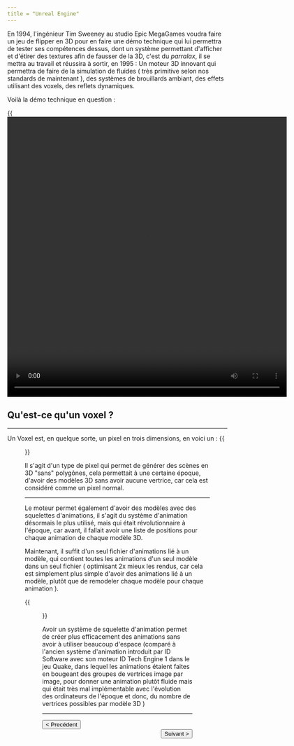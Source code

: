 ```yaml
---
title = "Unreal Engine"
---
```

En 1994, l'ingénieur Tim Sweeney au studio Epic MegaGames voudra faire un jeu de flipper en 3D pour en faire une démo technique qui lui permettra de tester ses compétences dessus, dont un système permettant d'afficher et d'étirer des textures afin de fausser de la 3D, c'est du _*parralax*_, il se mettra au travail et réussira à sortir, en 1995 : Un moteur 3D innovant qui permettra de faire de la simulation de fluides ( très primitive selon nos standards de maintenant ), des systèmes de brouillards ambiant, des effets utilisant des voxels, des reflets dynamiques.

Voilà la démo technique en question :

{{<video src="https://vhascoet-pro.github.io/portfolio-bts.github.io/vids/UE1_flyby_intro.mp4" height="640" width="640">}}

## Qu'est-ce qu'un voxel ?
***

Un Voxel est, en quelque sorte, un pixel en trois dimensions, en voici un :
{{<figure src="https://vhascoet-pro.github.io/portfolio-bts.github.io/pics/voxel_example.webp" alt="Exemple de Voxel" position="center" style="border-radius: 8px;" caption="Voici un voxel" captionPosition="right" captionStyle="color: black;" >}}

Il s'agit d'un type de pixel qui permet de générer des scènes en 3D "sans" polygônes, cela permettait à une certaine époque, d'avoir des modèles 3D sans avoir aucune vertrice, car cela est considéré comme un pixel normal.
***
Le moteur permet également d'avoir des modèles avec des squelettes d'animations, il s'agit du système d'animation désormais le plus utilisé, mais qui était révolutionnaire à l'époque, car avant, il fallait avoir une liste de positions pour chaque animation de chaque modèle 3D.

Maintenant, il suffit d'un seul fichier d'animations lié à un modèle, qui contient toutes les animations d'un seul modèle dans un seul fichier  ( optimisant 2x mieux les rendus, car cela est simplement plus simple d'avoir des animations lié à un modèle, plutôt que de remodeler chaque modèle pour chaque animation ).

{{<figure src="https://vhascoet-pro.github.io/portfolio-bts.github.io/pics/skeleton_bodies.webp" alt="Exemple de Voxel" position="center" style="border-radius: 8px;" caption="Voici un squelette sur Unreal" captionPosition="right" captionStyle="color: black;" >}}

Avoir un système de squelette d'animation permet de créer plus efficacement des animations sans avoir à utiliser beaucoup d'espace (comparé à l'ancien système d'animation introduit par ID Software avec son moteur ID Tech Engine 1 dans le jeu Quake, dans lequel les animations étaient faites en bougeant des groupes de vertrices image par image, pour donner une animation plutôt fluide mais qui était très mal implémentable avec l'évolution des ordinateurs de l'époque et donc, du nombre de vertrices possibles par modèle 3D )
***
<div align="left"><button onclick="window.location.href='https://vhascoet-pro.github.io/portfolio-bts.github.io/veille/veille_p3';">< Precédent</button></div> 
<div align="right"><button onclick="window.location.href='https://vhascoet-pro.github.io/portfolio-bts.github.io/veille/veille_p5';">Suivant ></button></div>